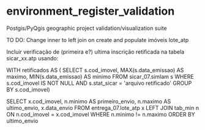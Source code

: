 # environment_register_validation
Postgis/PyQgis geographic project validation/visualization suite

TO DO:
Change inner to left join on create and populate imóveis  lote_atp 

Incluir verificação de (primeira e?) ultima inscrição retificada na tabela sicar_xx.atp usando:


WITH retificados AS (
                SELECT s.cod_imovel,
                       MAX(s.data_emissao) AS maximo,
                       MIN(s.data_emissao) AS minimo 
                  FROM sicar_07.simlam s 
                 WHERE s.cod_imovel IS NOT NULL
                       AND s.stat_sicar = 'arquivo retificado'
              GROUP BY s.cod_imovel)

SELECT x.cod_imovel, n.minimo AS primeiro_envio, n.maximo AS ultimo_envio, x.data_envio FROM entrega_07.lote_atp x LEFT JOIN tab_min n ON n.cod_imovel = x.cod_imovel
WHERE n.minimo != n.maximo
ORDER BY ultimo_envio

